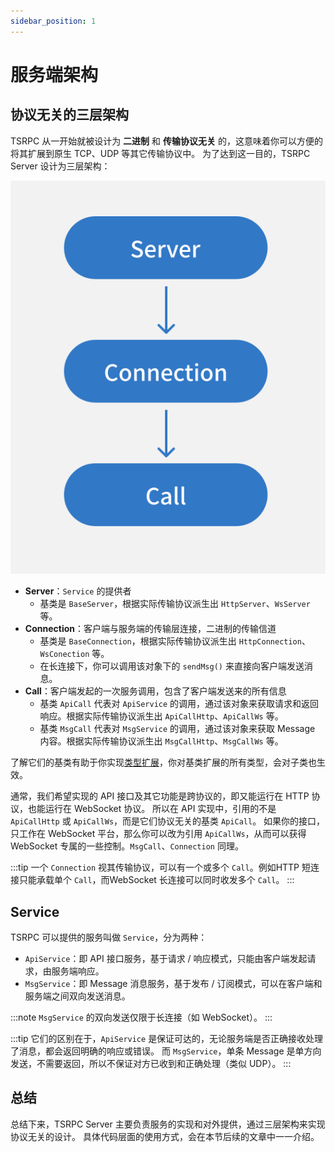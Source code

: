 ```yaml
---
sidebar_position: 1
---
```


# 服务端架构

## 协议无关的三层架构

TSRPC 从一开始就被设计为 **二进制** 和 **传输协议无关** 的，这意味着你可以方便的将其扩展到原生 TCP、UDP 等其它传输协议中。
为了达到这一目的，TSRPC Server 设计为三层架构：

![](assets/structure.svg)

- **Server**：`Service` 的提供者
    - 基类是 `BaseServer`，根据实际传输协议派生出 `HttpServer`、`WsServer` 等。
- **Connection**：客户端与服务端的传输层连接，二进制的传输信道
    - 基类是 `BaseConnection`，根据实际传输协议派生出 `HttpConnection`、`WsConection` 等。
    - 在长连接下，你可以调用该对象下的 `sendMsg()` 来直接向客户端发送消息。
- **Call**：客户端发起的一次服务调用，包含了客户端发送来的所有信息
    - 基类 `ApiCall` 代表对 `ApiService` 的调用，通过该对象来获取请求和返回响应。根据实际传输协议派生出 `ApiCallHttp`、`ApiCallWs` 等。
    - 基类 `MsgCall` 代表对 `MsgService` 的调用，通过该对象来获取 Message 内容。根据实际传输协议派生出 `MsgCallHttp`、`MsgCallWs` 等。

了解它们的基类有助于你实现[类型扩展](../flow/flow#类型扩展)，你对基类扩展的所有类型，会对子类也生效。

通常，我们希望实现的 API 接口及其它功能是跨协议的，即又能运行在 HTTP 协议，也能运行在 WebSocket 协议。
所以在 API 实现中，引用的不是 `ApiCallHttp` 或 `ApiCallWs`，而是它们协议无关的基类 `ApiCall`。
如果你的接口，只工作在 WebSocket 平台，那么你可以改为引用 `ApiCallWs`，从而可以获得 WebSocket 专属的一些控制。`MsgCall`、`Connection` 同理。

:::tip
一个 `Connection` 视其传输协议，可以有一个或多个 `Call`。例如HTTP 短连接只能承载单个 `Call`，而WebSocket 长连接可以同时收发多个 `Call`。
:::

## Service

TSRPC 可以提供的服务叫做 `Service`，分为两种：
- `ApiService`：即 API 接口服务，基于请求 / 响应模式，只能由客户端发起请求，由服务端响应。
- `MsgService`：即 Message 消息服务，基于发布 / 订阅模式，可以在客户端和服务端之间双向发送消息。

:::note
`MsgService` 的双向发送仅限于长连接（如 WebSocket）。
:::

:::tip
它们的区别在于，`ApiService` 是保证可达的，无论服务端是否正确接收处理了消息，都会返回明确的响应或错误。
而 `MsgService`，单条 Message 是单方向发送，不需要返回，所以不保证对方已收到和正确处理（类似 UDP）。
:::

## 总结

总结下来，TSRPC Server 主要负责服务的实现和对外提供，通过三层架构来实现协议无关的设计。
具体代码层面的使用方式，会在本节后续的文章中一一介绍。